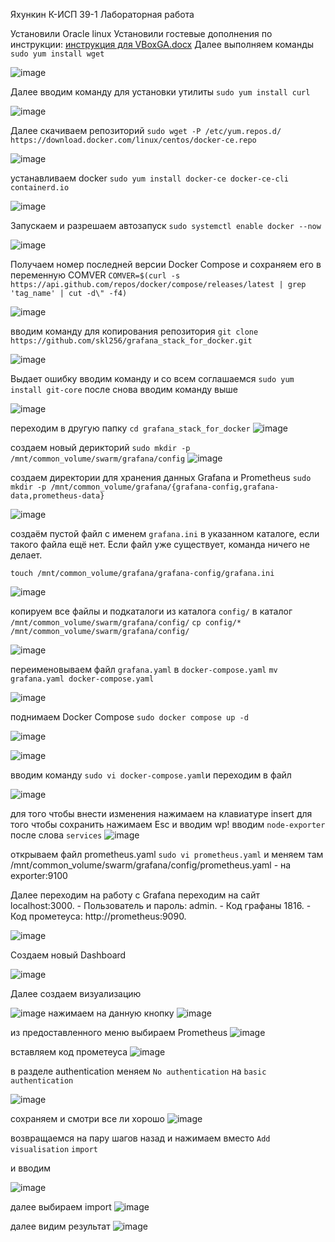 Яхункин К-ИСП 39-1 
Лабораторная работа



Установили Oracle linux
Установили гостевые дополнения по инструкции: 
[инструкция для VBoxGA.docx](https://github.com/user-attachments/files/18921020/VBoxGA.docx)
Далее выполняем команды
`sudo yum install wget` 

![image](https://github.com/user-attachments/assets/417f85d3-2a1c-4f9e-9280-b7c0e27d61a2)

Далее вводим команду для установки утилиты
`sudo yum install curl`

![image](https://github.com/user-attachments/assets/fa9e539b-01f3-4b15-800c-f7ee97abd34b)


Далее скачиваем репозиторий
`sudo wget -P /etc/yum.repos.d/ https://download.docker.com/linux/centos/docker-ce.repo`

![image](https://github.com/user-attachments/assets/696bb008-dfe3-48e8-aa6a-ccc71beafc14)

устанавливаем docker
`sudo yum install docker-ce docker-ce-cli containerd.io`

![image](https://github.com/user-attachments/assets/6971313d-55f8-4d21-8665-7b90fc06590f)

Запускаем и разрешаем автозапуск
`sudo systemctl enable docker --now`

![image](https://github.com/user-attachments/assets/6d53d112-b3a4-4849-a365-c9434deba32e)

Получаем номер последней версии Docker Compose и сохраняем его в переменную COMVER
`COMVER=$(curl -s https://api.github.com/repos/docker/compose/releases/latest | grep 'tag_name' | cut -d\" -f4)`

![image](https://github.com/user-attachments/assets/50d00f7d-ae97-433d-8448-dd24cbf7e65d)

вводим команду для копирования репозитория
`git clone https://github.com/skl256/grafana_stack_for_docker.git`

![image](https://github.com/user-attachments/assets/4f1afdb3-afcf-4416-aeff-b76d1e347ce6)

Выдает ошибку вводим команду и со всем соглашаемся 
`sudo yum install git-core`
после снова вводим команду выше

![image](https://github.com/user-attachments/assets/55908990-5fff-4313-82d9-4bf2f00a3170)

переходим в другую папку
`cd grafana_stack_for_docker`
![image](https://github.com/user-attachments/assets/28d6c339-3150-4d78-b5de-13e942fce7b1)

создаем новый дерикторий
`sudo mkdir -p /mnt/common_volume/swarm/grafana/config`
![image](https://github.com/user-attachments/assets/95c16f2e-2b2f-4bf4-9103-cab01e94b8d1)

создаем директории для хранения данных Grafana и Prometheus
`sudo mkdir -p /mnt/common_volume/grafana/{grafana-config,grafana-data,prometheus-data}`

![image](https://github.com/user-attachments/assets/02c12b87-adba-4621-b77e-1b1b943ba33f)

создаём пустой файл с именем `grafana.ini` в указанном каталоге, если такого файла ещё нет.  Если файл уже существует, команда ничего не делает.

`touch /mnt/common_volume/grafana/grafana-config/grafana.ini`

![image](https://github.com/user-attachments/assets/ddb2eb57-2479-4e04-b660-6c73188ca9a6)

копируем все файлы и подкаталоги из каталога `config/` в каталог `/mnt/common_volume/swarm/grafana/config/`
`cp config/* /mnt/common_volume/swarm/grafana/config/`

![image](https://github.com/user-attachments/assets/f6974cb4-3543-4fe4-874f-9923320685a9)

переименовываем файл `grafana.yaml` в `docker-compose.yaml`
`mv grafana.yaml docker-compose.yaml`

![image](https://github.com/user-attachments/assets/3d807014-56ef-49b4-8e32-b63305198228)

поднимаем Docker Compose
`sudo docker compose up -d`

![image](https://github.com/user-attachments/assets/13d36e18-2036-48a6-8301-13939a7056a5)

![image](https://github.com/user-attachments/assets/27a49fc0-6177-48b9-84f7-344c1b22699c)

вводим команду `sudo vi docker-compose.yaml`и переходим в файл

![image](https://github.com/user-attachments/assets/a487d4e8-bc4c-4c9d-b14a-ffcebc4d3b43)

для того чтобы внести изменения нажимаем на клавиатуре insert
для того чтобы сохранить нажимаем Esc и вводим wp!
вводим `node-exporter` после слова `services`
![image](https://github.com/user-attachments/assets/381b43d5-bf2b-4986-a461-510eacd1e419)

открываем файл prometheus.yaml
`sudo vi prometheus.yaml`
и меняем там /mnt/common_volume/swarm/grafana/config/prometheus.yaml -  на exporter:9100

Далее переходим на работу с Grafana
переходим на сайт localhost:3000. - Пользователь и пароль: admin. - Код графаны 1816. - Код прометеуса: http://prometheus:9090.

![image](https://github.com/user-attachments/assets/d29cf7a6-17e6-4dec-8ec9-4bab9042a95a)


Создаем новый Dashboard

![image](https://github.com/user-attachments/assets/a6ca9283-f832-4a36-9f20-2d70c4e97e04)

Далее создаем визуализацию

![image](https://github.com/user-attachments/assets/3a1c545e-dd4f-4b31-9104-4b01e0021932)
 нажимаем на данную кнопку 
 ![image](https://github.com/user-attachments/assets/88612c4f-0d78-48ec-bd28-501260fd0d36)

 из предоставленного меню выбираем Prometheus
 ![image](https://github.com/user-attachments/assets/16011d77-5f71-4432-81b9-831c8fe6c8ec)

 вставляем код прометеуса
 ![image](https://github.com/user-attachments/assets/c77c799a-54a0-4a1f-938d-ed9a357bcdca)

 в разделе authentication меняем `No authentication` на `basic authentication`
 
![image](https://github.com/user-attachments/assets/d06d4bb1-31b7-4134-96da-1ad69f3f585f)

сохраняем и смотри все ли хорошо 
![image](https://github.com/user-attachments/assets/967a704c-572d-42ae-b128-5ae825ec659b)

возвращаемся на пару шагов назад и нажимаем вместо `Add visualisation`   `import`

и вводим 

![image](https://github.com/user-attachments/assets/167d4d85-c661-4a78-a389-a11474759266)

далее выбираем import
![image](https://github.com/user-attachments/assets/16f0b5c2-882f-4871-be5a-0bae49f5d6eb)

далее видим результат
![image](https://github.com/user-attachments/assets/71caad82-8c2a-4a70-bfda-97dc409024ad)

























